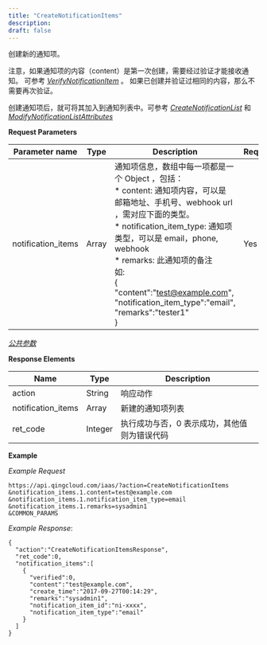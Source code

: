 ```yaml
---
title: "CreateNotificationItems"
description: 
draft: false
---
```




创建新的通知项。

注意，如果通知项的内容（content）是第一次创建，需要经过验证才能接收通知。 可参考 [_VerifyNotificationItem_](verify_notification_item.html#api-verify-notification-item) 。 如果已创建并验证过相同的内容，那么不需要再次验证。

创建通知项后，就可将其加入到通知列表中。可参考 [_CreateNotificationList_](create_notification_list.html#api-create-notification-list) 和 [_ModifyNotificationListAttributes_](modify_notification_list_attributes.html#api-modify-notification-list-attributes)

**Request Parameters**

| Parameter name | Type | Description | Required |
| --- | --- | --- | --- |
| notification_items | Array | 通知项信息，数组中每一项都是一个 Object ，包括：<br/>*   content: 通知项内容，可以是 邮箱地址、手机号、webhook url ，需对应下面的类型。<br/>*   notification_item_type: 通知项类型，可以是 email，phone, webhook<br/>*   remarks: 此通知项的备注<br/>如:<br/>{<br/>  "content":"test@example.com",<br/>  "notification_item_type":"email",<br/>  "remarks":"tester1"<br/>} | Yes |

[_公共参数_](../../../parameters/)

**Response Elements**

| Name | Type | Description |
| --- | --- | --- |
| action | String | 响应动作 |
| notification_items | Array | 新建的通知项列表 |
| ret_code | Integer | 执行成功与否，0 表示成功，其他值则为错误代码 |

**Example**

_Example Request_

```
https://api.qingcloud.com/iaas/?action=CreateNotificationItems
&notification_items.1.content=test@example.com
&notification_items.1.notification_item_type=email
&notification_items.1.remarks=sysadmin1
&COMMON_PARAMS
```

_Example Response_:

```
{
  "action":"CreateNotificationItemsResponse",
  "ret_code":0,
  "notification_items":[
    {
      "verified":0,
      "content":"test@example.com",
      "create_time":"2017-09-27T00:14:29",
      "remarks":"sysadmin1",
      "notification_item_id":"ni-xxxx",
      "notification_item_type":"email"
    }
  ]
}
```
